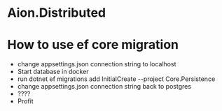 # Aion.Distributed

# How to use ef core migration
- change appsettings.json connection string to localhost
- Start database in docker
- run dotnet ef migrations add InitialCreate --project Core.Persistence
- change appsettings.json connection string back to postgres
- ????
- Profit